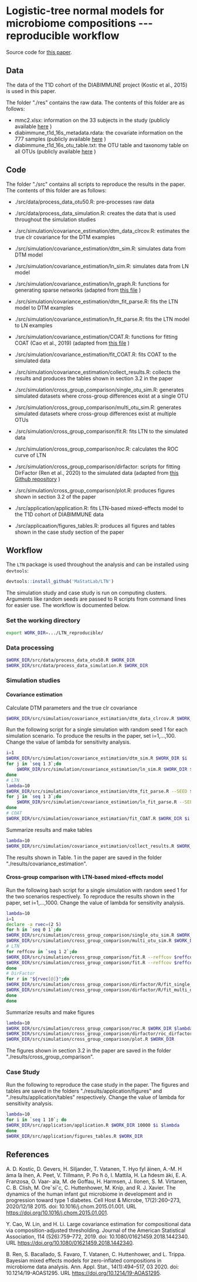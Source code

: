 # Logistic-tree normal models for microbiome compositions --- reproducible workflow

Source code for [this paper](https://arxiv.org/abs/2106.15051).

## Data

The data of the T1D cohort of the DIABIMMUNE project (Kostic et al., 2015) is used in this paper. 

The folder "./res" contains the raw data. The contents of this folder are as follows:

- mmc2.xlsx: information on the 33 subjects in the study (publicly available [here](https://www.cell.com/cms/10.1016/j.chom.2015.01.001/attachment/1f0883f8-1df7-447d-a47b-c1aa2bb2bbaf/mmc2.xlsx) )
- diabimmune_t1d_16s_metadata.rdata: the covariate information on the 777 samples (publicly available [here](https://diabimmune.broadinstitute.org/diabimmune/t1d-cohort) )
- diabimmune_t1d_16s_otu_table.txt: the OTU table and taxonomy table on all OTUs (publicly available [here](https://diabimmune.broadinstitute.org/diabimmune/t1d-cohort) )



## Code

The folder "./src" contains all scripts to reproduce the results in the paper. The contents of this folder are as follows:

- ./src/data/process_data_otu50.R: pre-processes raw data
- ./src/data/process_data_simulation.R: creates the data that is used throughout the simulation studies  
- ./src/simulation/covariance_estimation/dtm_data_clrcov.R: estimates the true clr covariance for the DTM examples

- ./src/simulation/covariance_estimation/dtm_sim.R: simulates data from DTM model
- ./src/simulation/covariance_estimation/ln_sim.R: simulates data from LN model
- ./src/simulation/covariance_estimation/ln_graph.R: functions for generating sparse networks (adapted from [this file](https://github.com/yuanpeicao/COAT/blob/master/simulation.R) )
- ./src/simulation/covariance_estimation/dtm_fit_parse.R: fits the LTN model to DTM examples
- ./src/simulation/covariance_estimation/ln_fit_parse.R: fits the LTN model to LN examples
- ./src/simulation/covariance_estimation/COAT.R: functions for fitting COAT (Cao et al., 2019) (adapted from [this file](https://github.com/yuanpeicao/COAT/blob/master/coat.R) )  
- ./src/simulation/covariance_estimation/fit_COAT.R: fits COAT to the simulated data
- ./src/simulation/covariance_estimation/collect_results.R: collects the results and produces the tables shown in section 3.2 in the paper
- ./src/simulation/cross_group_comparison/single_otu_sim.R: generates simulated datasets where cross-group differences exist at a single OTU
- ./src/simulation/cross_group_comparison/multi_otu_sim.R: generates simulated datasets where cross-group differences exist at multiple OTUs
- ./src/simulation/cross_group_comparison/fit.R: fits LTN to the simulated data
- ./src/simulation/cross_group_comparison/roc.R: calculates the ROC curve of LTN
- ./src/simulation/cross_group_comparison/dirfactor: scripts for fitting DirFactor (Ren et al., 2020) to the simulated data (adapted from [this Github repository](https://github.com/boyuren158/DirFactor-fix) )
- ./src/simulation/cross_group_comparison/plot.R: produces figures shown in section 3.2 of the paper
-  ./src/application/application.R: fits LTN-based mixed-effects model to the T1D cohort of DIABIMMUNE data
- ./src/applicaation/figures_tables.R: produces all figures and tables shown in the case study section of the paper



## Workflow

The `LTN` package is used throughout the analysis and can be installed using `devtools`: 
```R
devtools::install_github('MaStatLab/LTN')
```

The simulation study and case study is run on computing clusters. Arguments like random seeds are passed to R scripts from command lines for easier use. The workflow is documented below. 

### Set the working directory

```bash
export WORK_DIR=.../LTN_reproducible/
```

### Data processing

```bash
$WORK_DIR/src/data/process_data_otu50.R $WORK_DIR
$WORK_DIR/src/data/process_data_simulation.R $WORK_DIR
```

### Simulation studies

#### Covariance estimation

Calculate DTM parameters and the true clr covariance

```bash
$WORK_DIR/src/simulation/covariance_estimation/dtm_data_clrcov.R $WORK_DIR 1000000
```

Run the following script for a single simulation with random seed 1 for each simulation scenario. To produce the results in the paper, set i=1,...,100​. Change the value of lambda for sensitivity analysis.

```bash
i=1
$WORK_DIR/src/simulation/covariance_estimation/dtm_sim.R $WORK_DIR $i
for j in `seq 1 3`;do
    $WORK_DIR/src/simulation/covariance_estimation/ln_sim.R $WORK_DIR $i $j
done
# LTN
lambda=10
$WORK_DIR/src/simulation/covariance_estimation/dtm_fit_parse.R --SEED $i --lambda $lambda --WORK_DIR $WORK_DIR
for j in `seq 1 3`;do
    $WORK_DIR/src/simulation/covariance_estimation/ln_fit_parse.R --SEED $i --modelCov $j --lambda $lambda --WORK_DIR $WORK_DIR
done
# COAT
$WORK_DIR/src/simulation/covariance_estimation/fit_COAT.R $WORK_DIR $i
```

Summarize results and make tables

```bash
lambda=10
$WORK_DIR/src/simulation/covariance_estimation/collect_results.R $WORK_DIR $lambda 100
```

The results shown in Table. 1 in the paper are saved in the folder "./results/covariance_estimation". 

#### Cross-group comparison with LTN-based mixed-effects model

Run the following bash script for a single simulation with random seed 1 for the two scenarios respectively. To reproduce the results shown in the paper, set i=1,...,1000. Change the value of lambda for sensitivity analysis. 

```bash
lambda=10
i=1
declare -a rvec=(2 5)
for h in `seq 0 1`;do
$WORK_DIR/src/simulation/cross_group_comparison/single_otu_sim.R $WORK_DIR $i $h
$WORK_DIR/src/simulation/cross_group_comparison/multi_otu_sim.R $WORK_DIR $i $h 
# LTN
for reffcov in `seq 1 2`;do
$WORK_DIR/src/simulation/cross_group_comparison/fit.R --reffcov $reffcov --h $h --lambda $lambda --i $i --scenario single_otu --niter 10000 --WORK_DIR $WORK_DIR
$WORK_DIR/src/simulation/cross_group_comparison/fit.R --reffcov $reffcov --h $h --lambda $lambda --i $i --scenario multi_otu --niter 10000 --WORK_DIR $WORK_DIR
done
# DirFactor
for r in "${rvec[@]}";do
$WORK_DIR/src/simulation/cross_group_comparison/dirfactor/R/fit_single_otu.R $WORK_DIR $i $r $h 100000
$WORK_DIR/src/simulation/cross_group_comparison/dirfactor/R/fit_multi_otu.R $WORK_DIR $i $r $h 100000
done
done
```

Summarize results and make figures

```bash
lambda=10
$WORK_DIR/src/simulation/cross_group_comparison/roc.R $WORK_DIR $lambda
$WORK_DIR/src/simulation/cross_group_comparison/dirfactor/roc_dirfactor.R $WORK_DIR
$WORK_DIR/src/simulation/cross_group_comparison/plot.R $WORK_DIR
```

The figures shown in section 3.2 in the paper are saved in the folder "./results/cross_group_comparison".

### Case Study

Run the following to reproduce the case study in the paper. The figures and tables are saved in the folders "./results/application/figures" and "./results/application/tables" respectively. Change the value of lambda for sensitivity analysis.

```bash
lambda=10
for i in `seq 1 10`; do
$WORK_DIR/src/application/application.R $WORK_DIR 10000 $i $lambda
done
$WORK_DIR/src/application/figures_tables.R $WORK_DIR
```



## References

A. D. Kostic, D. Gevers, H. Siljander, T. Vatanen, T. Hyo ̈tyl ̈ainen, A.-M. H ̈ama ̈la ̈inen, A. Peet, V. Tillmann, P. Po ̈h ̈o, I. Mattila, H. La ̈hdesm ̈aki, E. A. Franzosa, O. Vaar- ala, M. de Goffau, H. Harmsen, J. Ilonen, S. M. Virtanen, C. B. Clish, M. Oreˇsiˇc, C. Huttenhower, M. Knip, and R. J. Xavier. The dynamics of the human infant gut microbiome in development and in progression toward type 1 diabetes. Cell Host & Microbe, 17(2):260–273, 2020/12/18 2015. doi: 10.1016/j.chom.2015.01.001. URL https://doi.org/10.1016/j.chom.2015.01.001.

Y. Cao, W. Lin, and H. Li. Large covariance estimation for compositional data via composition-adjusted thresholding. Journal of the American Statistical Association, 114 (526):759–772, 2019. doi: 10.1080/01621459.2018.1442340. URL https://doi.org/10.1080/01621459.2018.1442340.

B. Ren, S. Bacallado, S. Favaro, T. Vatanen, C. Huttenhower, and L. Trippa. Bayesian mixed effects models for zero-inflated compositions in microbiome data analysis. Ann. Appl. Stat., 14(1):494–517, 03 2020. doi: 10.1214/19-AOAS1295. URL https://doi.org/10.1214/19-AOAS1295.







